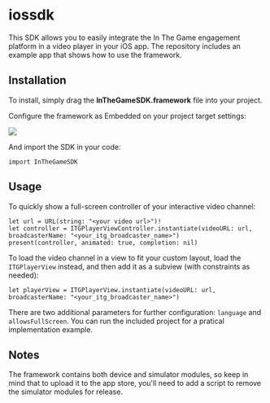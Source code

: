 # iossdk

This SDK allows you to easily integrate the In The Game engagement platform in a video player in your iOS app.
The repository includes an example app that shows how to use the framework.


## Installation

To install, simply drag the **InTheGameSDK.framework** file into your project. 

Configure the framework as Embedded on your project target settings:

![](https://i.imgur.com/GsuJVIc.png)

And import the SDK in your code:

`import InTheGameSDK`


## Usage

To quickly show a full-screen controller of your interactive video channel:

```
let url = URL(string: "<your video url>")!
let controller = ITGPlayerViewController.instantiate(videoURL: url, broadcasterName: "<your_itg_broadcaster_name>")
present(controller, animated: true, completion: nil)
```

To load the video channel in a view to fit your custom layout, load the `ITGPlayerView` instead, and then add it as a subview (with constraints as needed): 

```
let playerView = ITGPlayerView.instantiate(videoURL: url, broadcasterName: "<your_itg_broadcaster_name>")
```

There are two additional parameters for further configuration: `language` and `allowsFullScreen`.
You can run the included project for a pratical implementation example.

## Notes

The framework contains both device and simulator modules, so keep in mind that to upload it to the app store, you'll need to add a script to remove the simulator modules for release.

